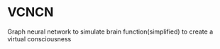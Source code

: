 # VCNCN
Graph neural network to simulate brain function(simplified) to create a virtual consciousness
